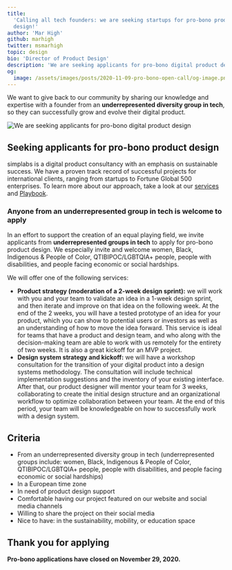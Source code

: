 ```yaml
---
title:
  'Calling all tech founders: we are seeking startups for pro-bono product
  design!'
author: 'Mar High'
github: marhigh
twitter: msmarhigh
topic: design
bio: 'Director of Product Design'
description: 'We are seeking applicants for pro-bono digital product design.'
og:
  image: /assets/images/posts/2020-11-09-pro-bono-open-call/og-image.png
---
```


We want to give back to our community by sharing our knowledge and expertise
with a founder from an **underrepresented diversity group in tech**, so they can
successfully grow and evolve their digital product.

<!--break-->

![We are seeking applicants for pro-bono digital product design](/assets/images/posts/2020-11-09-pro-bono-open-call/illustration.svg#full)

## Seeking applicants for pro-bono product design

simplabs is a digital product consultancy with an emphasis on sustainable
success. We have a proven track record of successful projects for international
clients, ranging from startups to Fortune Global 500 enterprises. To learn more
about our approach, take a look at our [services](/services/digital-products/)
and [Playbook](/playbook).

### Anyone from an underrepresented group in tech is welcome to apply

In an effort to support the creation of an equal playing field, we invite
applicants from **underrepresented groups in tech** to apply for pro-bono
product design. We especially invite and welcome women, Black, Indigenous &
People of Color, QTIBIPOC/LGBTQIA+ people, people with disabilities, and people
facing economic or social hardships.

We will offer one of the following services:

- **Product strategy (moderation of a 2-week design sprint):** we will work with
  you and your team to validate an idea in a 1-week design sprint, and then
  iterate and improve on that idea on the following week. At the end of the 2
  weeks, you will have a tested prototype of an idea for your product, which you
  can show to potential users or investors as well as an understanding of how to
  move the idea forward. This service is ideal for teams that have a product and
  design team, and who along with the decision-making team are able to work with
  us remotely for the entirety of two weeks. It is also a great kickoff for an
  MVP project.
- **Design system strategy and kickoff:** we will have a workshop consultation
  for the transition of your digital product into a design systems methodology.
  The consultation will include technical implementation suggestions and the
  inventory of your existing interface. After that, our product designer will
  mentor your team for 3 weeks, collaborating to create the initial design
  structure and an organizational workflow to optimize collaboration between
  your team. At the end of this period, your team will be knowledgeable on how
  to successfully work with a design system.

## Criteria

- From an underrepresented diversity group in tech (underrepresented groups
  include: women, Black, Indigenous & People of Color, QTIBIPOC/LGBTQIA+ people,
  people with disabilities, and people facing economic or social hardships)
- In a European time zone
- In need of product design support
- Comfortable having our project featured on our website and social media
  channels
- Willing to share the project on their social media
- Nice to have: in the sustainability, mobility, or education space

## Thank you for applying

**Pro-bono applications have closed on November 29, 2020.**
